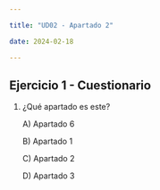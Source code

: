 ```yaml
---

title: "UD02 - Apartado 2"

date: 2024-02-18

---
```



## Ejercicio 1 - Cuestionario

1. ¿Qué apartado es este?

   A) Apartado 6

   B) Apartado 1

   C) Apartado 2

   D) Apartado 3
